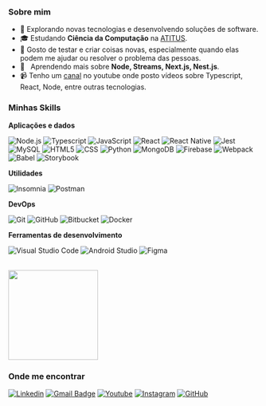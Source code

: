 <h3>Sobre mim</h3>

- 🤔 Explorando novas tecnologias e desenvolvendo soluções de software.
- 🎓 Estudando **Ciência da Computação** na <a href="https://www.atitus.edu.br/">ATITUS</a>.
- 💬 Gosto de testar e criar coisas novas, especialmente quando elas podem me ajudar ou resolver o problema das pessoas.
- 🌱 &nbsp; Aprendendo mais sobre **Node, Streams, Next.js, Nest.js**.
- :video_camera: Tenho um [canal](https://www.youtube.com/channel/UCJTwVoFy1uTfY20wVtenvOg) no youtube onde posto vídeos sobre Typescript, React, Node, entre outras tecnologias.

<h3>Minhas Skills</h3>

**Aplicações e dados**

![Node.js](https://img.shields.io/badge/-Node.js-333333?style=flat&logo=node.js)
![Typescript](https://img.shields.io/badge/-Typescript-333333?style=flat&logo=typescript)
![JavaScript](https://img.shields.io/badge/-JavaScript-333333?style=flat&logo=javascript)
![React](https://img.shields.io/badge/-React-333333?style=flat&logo=react)
![React Native](https://img.shields.io/badge/-React%20Native-333333?style=flat&logo=react)
![Jest](https://img.shields.io/badge/-Jest-333333?style=flat&logo=jest)
![MySQL](https://img.shields.io/badge/-MySQL-333333?style=flat&logo=mysql)
![HTML5](https://img.shields.io/badge/-HTML5-333333?style=flat&logo=HTML5)
![CSS](https://img.shields.io/badge/-CSS-333333?style=flat&logo=CSS3&logoColor=1572B6)
![Python](https://img.shields.io/badge/-Python-333333?style=flat&logo=python)
![MongoDB](https://img.shields.io/badge/-MongoDB-333333?style=flat&logo=mongodb)
![Firebase](https://img.shields.io/badge/-Firebase-333333?style=flat&logo=firebase)
![Webpack](https://img.shields.io/badge/-Webpack-333333?style=flat&logo=webpack)
![Babel](https://img.shields.io/badge/-Babel-333333?style=flat&logo=babel)
![Storybook](https://img.shields.io/badge/-Storybook-333333?style=flat&logo=storybook)


**Utilidades**

![Insomnia](https://img.shields.io/badge/-Insomnia-333333?style=flat&logo=insomnia)
![Postman](https://img.shields.io/badge/-Postman-333333?style=flat&logo=postman)

**DevOps**

![Git](https://img.shields.io/badge/-Git-333333?style=flat&logo=git)
![GitHub](https://img.shields.io/badge/-GitHub-333333?style=flat&logo=github)
![Bitbucket](https://img.shields.io/badge/-Bitbucket-333333?style=flat&logo=bitbucket)
![Docker](https://img.shields.io/badge/-Docker-333333?style=flat&logo=docker)

**Ferramentas de desenvolvimento**

![Visual Studio Code](https://img.shields.io/badge/-Visual%20Studio%20Code-333333?style=flat&logo=visual-studio-code&logoColor=007ACC)
![Android Studio](https://img.shields.io/badge/-Android%20Studio-333333?style=flat&logo=androidstudio)
![Figma](https://img.shields.io/badge/-Figma-333333?style=flat&logo=figma&logoColor=007ACC)

<br/>

<a href="https://github.com/Rafaelnoll">
  <img height="180em" src="https://github-readme-stats.vercel.app/api?username=Rafaelnoll&theme=dracula&show_icons=true" />
</a>

<h3>Onde me encontrar</h3>

[![Linkedin](https://img.shields.io/badge/-Rafael%20Noll-blue?style=flat-square&logo=Linkedin&logoColor=white&link=https://www.linkedin.com/in/rafael-noll-ds/)](https://www.linkedin.com/in/rafael-noll-ds/)
[![Gmail Badge](https://img.shields.io/badge/-rafanoll2004@gmail.com-006bed?style=flat-square&logo=Gmail&logoColor=white&link=mailto:rafanoll2004@gmail.com)](mailto:rafanoll2004@gmail.com)
[![Youtube](https://img.shields.io/badge/-Rafa%20Dev-red?style=flat-square&logo=Youtube&logoColor=white&link=https://www.youtube.com/channel/UCJTwVoFy1uTfY20wVtenvOg)](https://www.youtube.com/channel/UCJTwVoFy1uTfY20wVtenvOg)
[![Instagram](https://img.shields.io/badge/-rafaelnoll.dev-purple?style=flat-square&logo=Instagram&logoColor=white&link=https://www.instagram.com/rafa_noll.dev/)](https://www.instagram.com/rafa_noll.dev/)
[![GitHub](https://img.shields.io/github/followers/Rafaelnoll?label=follow&style=social)](https://github.com/Rafaelnoll)
